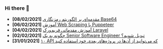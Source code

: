 ### Hi there 👋

<!-- posts -->
* **[08/02/2021]** [مقدمه‌ای بر الگوریتم رمزنگاری Base64](https://liara.ir/blog/%d9%85%d9%82%d8%af%d9%85%d9%87%e2%80%8c%d8%a7%db%8c-%d8%a8%d8%b1-%d8%a7%d9%84%da%af%d9%88%d8%b1%db%8c%d8%aa%d9%85-%d8%b1%d9%85%d8%b2%d9%86%da%af%d8%a7%d8%b1%db%8c-base64/ "مقدمه‌ای بر الگوریتم رمزنگاری Base64")
* **[06/02/2021]** [آموزش Web Scraping با Puppeteer](https://liara.ir/blog/%d8%a2%d9%85%d9%88%d8%b2%d8%b4-web-scraping-%d8%a8%d8%a7-puppeteer/ "آموزش Web Scraping با Puppeteer")
* **[04/02/2021]** [آموزش مقدماتی فریم‌ورک Laravel](https://liara.ir/blog/%d8%a2%d9%85%d9%88%d8%b2%d8%b4-%d9%85%d9%82%d8%af%d9%85%d8%a7%d8%aa%db%8c-%d9%81%d8%b1%db%8c%d9%85%e2%80%8c%d9%88%d8%b1%da%a9-laravel/ "آموزش مقدماتی فریم‌ورک Laravel")
* **[02/02/2021]** [چگونه به یک Senior Software Engineer تبدیل شویم؟](https://liara.ir/blog/%da%86%da%af%d9%88%d9%86%d9%87-%d8%a8%d9%87-%db%8c%da%a9-senior-software-engineer-%d8%aa%d8%a8%d8%af%db%8c%d9%84-%d8%b4%d9%88%db%8c%d9%85%d8%9f/ "چگونه به یک Senior Software Engineer تبدیل شویم؟")
* **[31/01/2021]** [۱۰ API که می‌توانید از آن‌ها در پروژه‌های بعدی خود استفاده کنید](https://liara.ir/blog/%db%b1%db%b0-api-%da%a9%d9%87-%d9%85%db%8c%e2%80%8c%d8%aa%d9%88%d8%a7%d9%86%db%8c%d8%af-%d8%a7%d8%b2-%d8%a2%d9%86%e2%80%8c%d9%87%d8%a7-%d8%af%d8%b1-%d9%be%d8%b1%d9%88%da%98%d9%87%e2%80%8c%d9%87%d8%a7/ "۱۰ API که می‌توانید از آن‌ها در پروژه‌های بعدی خود استفاده کنید")<!-- /posts -->
